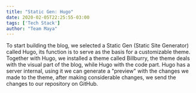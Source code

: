 ```yaml
---
title: "Static Gen: Hugo"
date: 2020-02-05T22:25:55-03:00
tags: ['Tech Stack']
author: "Team Maya"
---
```


To start building the blog, we selected a Static Gen (Static Site Generator) called Hugo, its function is to serve as the basis for a customizable theme.
Together with Hugo, we installed a theme called Billburry, the theme deals with the visual part of the blog, while Hugo with the code part. Hugo has a server
internal, using it we can generate a "preview" with the changes we made to the theme, after making considerable changes, we send the changes to our
repository on GitHub.